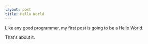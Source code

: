 ```yaml
---
layout: post
title: Hello World
---
```


Like any good programmer, my first post is going to be a Hello World.

That's about it.
